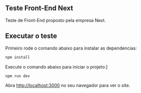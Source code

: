 ## Teste Front-End Next
Teste de Front-End proposto pela empresa Next.

## Executar o teste
Primeiro rode o comando abaixo para instalar as dependencias: 
```bash
npm install
```

Execute o comando abaixo para iniciar o projeto:]
```bash
npm run dev
```

Abra [http://localhost:3000](http://localhost:3000) no seu navegador para ver o site.
